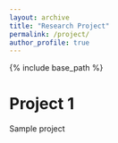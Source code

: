 ```yaml
---
layout: archive
title: "Research Project"
permalink: /project/
author_profile: true
---
```


{% include base_path %}

Project 1
======
Sample project




